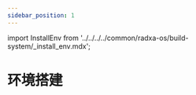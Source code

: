 ```yaml
---
sidebar_position: 1
---
```


import InstallEnv from '../../../../common/radxa-os/build-system/\_install_env.mdx';

# 环境搭建

<InstallEnv />
